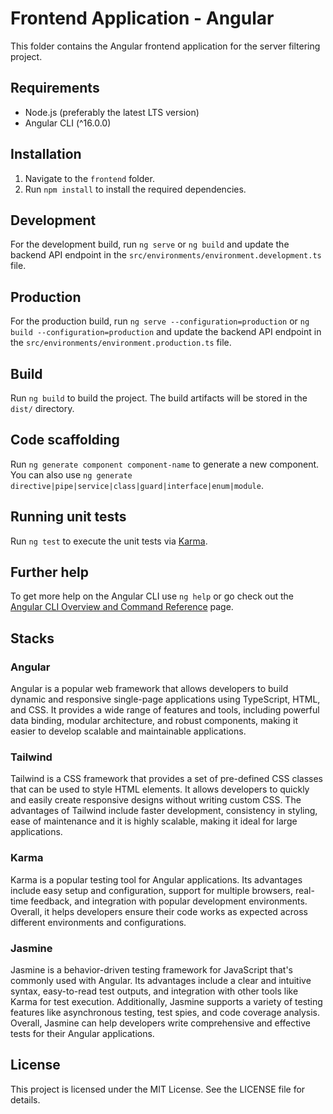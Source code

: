 # Frontend Application - Angular

This folder contains the Angular frontend application for the server filtering project.

## Requirements

- Node.js (preferably the latest LTS version)
- Angular CLI (^16.0.0)

## Installation

1. Navigate to the `frontend` folder.
2. Run `npm install` to install the required dependencies.

## Development

For the development build, run `ng serve` or `ng build` and update the backend API endpoint in the `src/environments/environment.development.ts` file.

## Production

For the production build, run `ng serve --configuration=production` or `ng build --configuration=production` and update the backend API endpoint in the `src/environments/environment.production.ts` file.

## Build

Run `ng build` to build the project. The build artifacts will be stored in the `dist/` directory.

## Code scaffolding

Run `ng generate component component-name` to generate a new component. You can also use `ng generate directive|pipe|service|class|guard|interface|enum|module`.

## Running unit tests

Run `ng test` to execute the unit tests via [Karma](https://karma-runner.github.io).


## Further help

To get more help on the Angular CLI use `ng help` or go check out the [Angular CLI Overview and Command Reference](https://angular.io/cli) page.

## Stacks

### Angular

Angular is a popular web framework that allows developers to build dynamic and responsive single-page applications using TypeScript, HTML, and CSS. It provides a wide range of features and tools, including powerful data binding, modular architecture, and robust components, making it easier to develop scalable and maintainable applications.

### Tailwind

Tailwind is a CSS framework that provides a set of pre-defined CSS classes that can be used to style HTML elements. It allows developers to quickly and easily create responsive designs without writing custom CSS. The advantages of Tailwind include faster development, consistency in styling, ease of maintenance and it is highly scalable, making it ideal for large applications.

### Karma

Karma is a popular testing tool for Angular applications. Its advantages include easy setup and configuration, support for multiple browsers, real-time feedback, and integration with popular development environments. Overall, it helps developers ensure their code works as expected across different environments and configurations.

### Jasmine

Jasmine is a behavior-driven testing framework for JavaScript that's commonly used with Angular. Its advantages include a clear and intuitive syntax, easy-to-read test outputs, and integration with other tools like Karma for test execution. Additionally, Jasmine supports a variety of testing features like asynchronous testing, test spies, and code coverage analysis. Overall, Jasmine can help developers write comprehensive and effective tests for their Angular applications.


## License

This project is licensed under the MIT License. See the LICENSE file for details.
